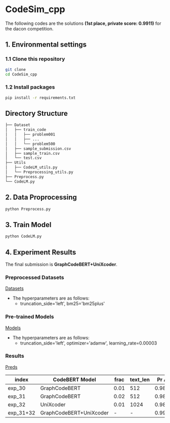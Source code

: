 # CodeSim_cpp

The following codes are the solutions **(1st place, private score: 0.9911)** for the dacon competition.

## 1. Environmental settings
### 1.1 Clone this repository 

```bash
git clone 
cd CodeSim_cpp
```

### 1.2 Install packages
```bash
pip install -r requirements.txt 
```

## Directory Structure

```bash
├── Dataset
│   ├── train_code
│   │   ├── problem001
│   │   ├── ...
│   │   └── problem500
│   ├── sample_submission.csv
│   ├── sample_train.csv
│   └── test.csv
├── Utils
│   ├── CodeLM_utils.py
│   └── Preprocessing_utils.py
├── Preprocess.py
└── CodeLM.py
```
## 2. Data Proprocessing

```bash
python Preprocess.py 
```

## 3. Train Model

```bash
python CodeLM.py
```


## 4. Experiment Results

The final submission is **GraphCodeBERT+UniXcoder**.

### Preprocessed Datasets
[Datasets](https://huggingface.co/datasets/GNOEYHEAT/CodeSim_cpp)

* The hyperparameters are as follows:
    - truncation_side='left', bm25='bm25plus'

### Pre-trained Models
[Models](https://huggingface.co/GNOEYHEAT/CodeSim_cpp/tree/main/models)

* The hyperparameters are as follows:
    - truncation_side='left', optimizer='adamw', learning_rate=0.00003

### Results
[Preds](https://huggingface.co/GNOEYHEAT/CodeSim_cpp/tree/main/preds)

| index     | CodeBERT Model          | frac | text_len | Pr Acc  | Pl Acc  | Val Acc |
|-----------|-------------------------|------|----------|---------|---------|---------|
| exp_30    | GraphCodeBERT           | 0.01 | 512      | 0.98859 | 0.98831 | 0.99641 |
| exp_31    | GraphCodeBERT           | 0.02 | 512      | 0.98909 | 0.98892 | 0.99794 |
| exp_32    | UniXcoder               | 0.01 | 1024     | 0.98942 | 0.98911 | 0.99606 |
| exp_31+32 | GraphCodeBERT+UniXcoder | -    | -        | 0.99111 | 0.99084 | -       |

